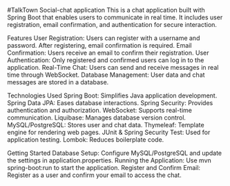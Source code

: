 #TalkTown Social-chat application
This is a chat application built with Spring Boot that enables users to communicate in real time. It includes user registration, email confirmation, and authentication for secure interaction.

Features
User Registration: Users can register with a username and password. After registering, email confirmation is required.
Email Confirmation: Users receive an email to confirm their registration.
User Authentication: Only registered and confirmed users can log in to the application.
Real-Time Chat: Users can send and receive messages in real time through WebSocket.
Database Management: User data and chat messages are stored in a database.


Technologies Used
Spring Boot: Simplifies Java application development.
Spring Data JPA: Eases database interactions.
Spring Security: Provides authentication and authorization.
WebSocket: Supports real-time communication.
Liquibase: Manages database version control.
MySQL/PostgreSQL: Stores user and chat data.
Thymeleaf: Template engine for rendering web pages.
JUnit & Spring Security Test: Used for application testing.
Lombok: Reduces boilerplate code.


Getting Started
Database Setup: Configure MySQL/PostgreSQL and update the settings in application.properties.
Running the Application: Use mvn spring-boot:run to start the application.
Register and Confirm Email: Register as a user and confirm your email to access the chat.

